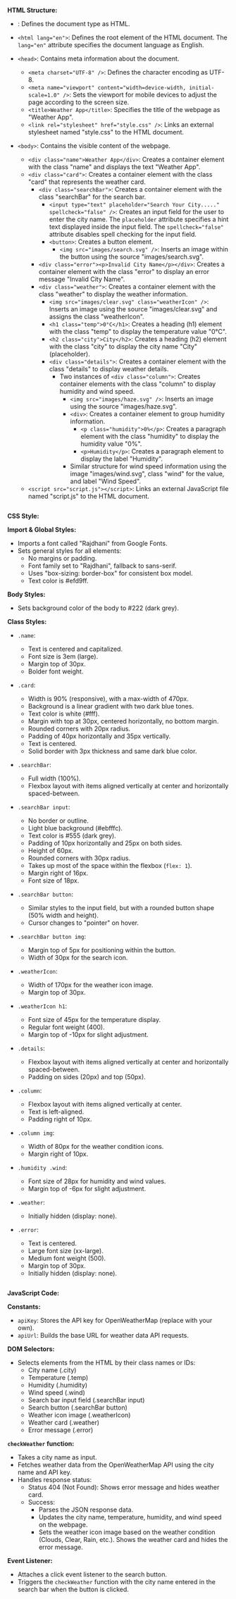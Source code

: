 **HTML Structure:**

-    **<!DOCTYPE html>**: Defines the document type as HTML.
-    `<html lang="en">`: Defines the root element of the HTML document. The `lang="en"` attribute specifies the document language as English.
-    `<head>`: Contains meta information about the document.

     -    `<meta charset="UTF-8" />`: Defines the character encoding as UTF-8.
     -    `<meta name="viewport" content="width=device-width, initial-scale=1.0" />`: Sets the viewport for mobile devices to adjust the page according to the screen size.
     -    `<title>Weather App</title>`: Specifies the title of the webpage as "Weather App".
     -    `<link rel="stylesheet" href="style.css" />`: Links an external stylesheet named "style.css" to the HTML document.

-    `<body>`: Contains the visible content of the webpage.
     -    `<div class="name">Weather App</div>`: Creates a container element with the class "name" and displays the text "Weather App".
     -    `<div class="card">`: Creates a container element with the class "card" that represents the weather card.
          -    `<div class="searchBar">`: Creates a container element with the class "searchBar" for the search bar.
               -    `<input type="text" placeholder="Search Your City....." spellcheck="false" />`: Creates an input field for the user to enter the city name. The `placeholder` attribute specifies a hint text displayed inside the input field. The `spellcheck="false"` attribute disables spell checking for the input field.
               -    `<button>`: Creates a button element.
                    -    `<img src="images/search.svg" />`: Inserts an image within the button using the source "images/search.svg".
          -    `<div class="error"><p>Invalid City Name</p></div>`: Creates a container element with the class "error" to display an error message "Invalid City Name".
          -    `<div class="weather">`: Creates a container element with the class "weather" to display the weather information.
               -    `<img src="images/clear.svg" class="weatherIcon" />`: Inserts an image using the source "images/clear.svg" and assigns the class "weatherIcon".
               -    `<h1 class="temp">0°C</h1>`: Creates a heading (h1) element with the class "temp" to display the temperature value "0°C".
               -    `<h2 class="city">City</h2>`: Creates a heading (h2) element with the class "city" to display the city name "City" (placeholder).
               -    `<div class="details">`: Creates a container element with the class "details" to display weather details.
                    -    Two instances of `<div class="column">`: Creates container elements with the class "column" to display humidity and wind speed.
                         -    `<img src="images/haze.svg" />`: Inserts an image using the source "images/haze.svg".
                         -    `<div>`: Creates a container element to group humidity information.
                              -    `<p class="humidity">0%</p>`: Creates a paragraph element with the class "humidity" to display the humidity value "0%".
                              -    `<p>Humidity</p>`: Creates a paragraph element to display the label "Humidity".
                         -    Similar structure for wind speed information using the image "images/wind.svg", class "wind" for the value, and label "Wind Speed".
     -    `<script src="script.js"></script>`: Links an external JavaScript file named "script.js" to the HTML document.

```

```

**CSS Style:**

**Import & Global Styles:**

-    Imports a font called "Rajdhani" from Google Fonts.
-    Sets general styles for all elements:
     -    No margins or padding.
     -    Font family set to "Rajdhani", fallback to sans-serif.
     -    Uses "box-sizing: border-box" for consistent box model.
     -    Text color is #efd9ff.

**Body Styles:**

-    Sets background color of the body to #222 (dark grey).

**Class Styles:**

-    `.name`:

     -    Text is centered and capitalized.
     -    Font size is 3em (large).
     -    Margin top of 30px.
     -    Bolder font weight.

-    `.card`:

     -    Width is 90% (responsive), with a max-width of 470px.
     -    Background is a linear gradient with two dark blue tones.
     -    Text color is white (#fff).
     -    Margin with top at 30px, centered horizontally, no bottom margin.
     -    Rounded corners with 20px radius.
     -    Padding of 40px horizontally and 35px vertically.
     -    Text is centered.
     -    Solid border with 3px thickness and same dark blue color.

-    `.searchBar`:

     -    Full width (100%).
     -    Flexbox layout with items aligned vertically at center and horizontally spaced-between.

-    `.searchBar input`:

     -    No border or outline.
     -    Light blue background (#ebfffc).
     -    Text color is #555 (dark grey).
     -    Padding of 10px horizontally and 25px on both sides.
     -    Height of 60px.
     -    Rounded corners with 30px radius.
     -    Takes up most of the space within the flexbox (`flex: 1`).
     -    Margin right of 16px.
     -    Font size of 18px.

-    `.searchBar button`:

     -    Similar styles to the input field, but with a rounded button shape (50% width and height).
     -    Cursor changes to "pointer" on hover.

-    `.searchBar button img`:

     -    Margin top of 5px for positioning within the button.
     -    Width of 30px for the search icon.

-    `.weatherIcon`:

     -    Width of 170px for the weather icon image.
     -    Margin top of 30px.

-    `.weatherIcon h1`:

     -    Font size of 45px for the temperature display.
     -    Regular font weight (400).
     -    Margin top of -10px for slight adjustment.

-    `.details`:

     -    Flexbox layout with items aligned vertically at center and horizontally spaced-between.
     -    Padding on sides (20px) and top (50px).

-    `.column`:

     -    Flexbox layout with items aligned vertically at center.
     -    Text is left-aligned.
     -    Padding right of 10px.

-    `.column img`:

     -    Width of 80px for the weather condition icons.
     -    Margin right of 10px.

-    `.humidity .wind`:

     -    Font size of 28px for humidity and wind values.
     -    Margin top of -6px for slight adjustment.

-    `.weather`:

     -    Initially hidden (display: none).

-    `.error`:
     -    Text is centered.
     -    Large font size (xx-large).
     -    Medium font weight (500).
     -    Margin top of 30px.
     -    Initially hidden (display: none).

```

```

**JavaScript Code:**

**Constants:**

-    `apiKey`: Stores the API key for OpenWeatherMap (replace with your own).
-    `apiUrl`: Builds the base URL for weather data API requests.

**DOM Selectors:**

-    Selects elements from the HTML by their class names or IDs:
     -    City name (.city)
     -    Temperature (.temp)
     -    Humidity (.humidity)
     -    Wind speed (.wind)
     -    Search bar input field (.searchBar input)
     -    Search button (.searchBar button)
     -    Weather icon image (.weatherIcon)
     -    Weather card (.weather)
     -    Error message (.error)

**`checkWeather` function:**

-    Takes a city name as input.
-    Fetches weather data from the OpenWeatherMap API using the city name and API key.
-    Handles response status:
     -    Status 404 (Not Found): Shows error message and hides weather card.
     -    Success:
          -    Parses the JSON response data.
          -    Updates the city name, temperature, humidity, and wind speed on the webpage.
          -    Sets the weather icon image based on the weather condition (Clouds, Clear, Rain, etc.). Shows the weather card and hides the error message.

**Event Listener:**

-    Attaches a click event listener to the search button.
-    Triggers the `checkWeather` function with the city name entered in the search bar when the button is clicked.
